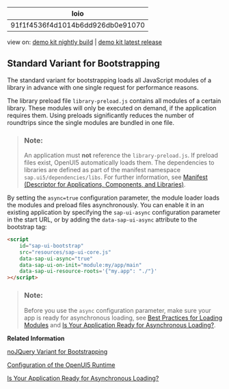 <!-- loio91f1f4536f4d1014b6dd926db0e91070 -->

| loio |
| -----|
| 91f1f4536f4d1014b6dd926db0e91070 |

<div id="loio">

view on: [demo kit nightly build](https://sdk.openui5.org/nightly/#/topic/91f1f4536f4d1014b6dd926db0e91070) | [demo kit latest release](https://sdk.openui5.org/topic/91f1f4536f4d1014b6dd926db0e91070)</div>

## Standard Variant for Bootstrapping

The standard variant for bootstrapping loads all JavaScript modules of a library in advance with one single request for performance reasons.

The library preload file `library-preload.js` contains all modules of a certain library. These modules will only be executed on demand, if the application requires them. Using preloads significantly reduces the number of roundtrips since the single modules are bundled in one file.

> ### Note:  
> An application must **not** reference the `library-preload.js`. If preload files exist, OpenUI5 automatically loads them. The dependencies to libraries are defined as part of the manifest namespace `sap.ui5/dependencies/libs`. For further information, see [Manifest \(Descriptor for Applications, Components, and Libraries\)](Manifest_Descriptor_for_Applications_Components_and_Libraries_be0cf40.md).

By setting the `async=true` configuration parameter, the module loader loads the modules and preload files asynchronously. You can enable it in an existing application by specifying the `sap-ui-async` configuration parameter in the start URL, or by adding the `data-sap-ui-async` attribute to the bootstrap tag:

```html
<script
    id="sap-ui-bootstrap"
    src="resources/sap-ui-core.js"
    data-sap-ui-async="true"
    data-sap-ui-on-init="module:my/app/main"
    data-sap-ui-resource-roots='{"my.app": "./"}'
></script>
```

> ### Note:  
> Before you use the `async` configuration parameter, make sure your app is ready for asynchronous loading, see [Best Practices for Loading Modules](Best_Practices_for_Loading_Modules_00737d6.md) and [Is Your Application Ready for Asynchronous Loading?](Is_Your_Application_Ready_for_Asynchronous_Loading_493a15a.md).

**Related Information**  


[noJQuery Variant for Bootstrapping](noJQuery_Variant_for_Bootstrapping_91f1dd0.md "The noJQuery variant supports bootstrapping for an application that already integrates jQuery or uses a different jQuery version than OpenUI5.")

[Configuration of the OpenUI5 Runtime](Configuration_of_the_OpenUI5_Runtime_91f08de.md "OpenUI5 provides several options for the configuration of the OpenUI5 runtime. The possible ways to provide input for the available configuration options are described in detail.")

[Is Your Application Ready for Asynchronous Loading?](Is_Your_Application_Ready_for_Asynchronous_Loading_493a15a.md "Find a collection of information that helps you to find out if your application is ready for asynchronous loading.")

